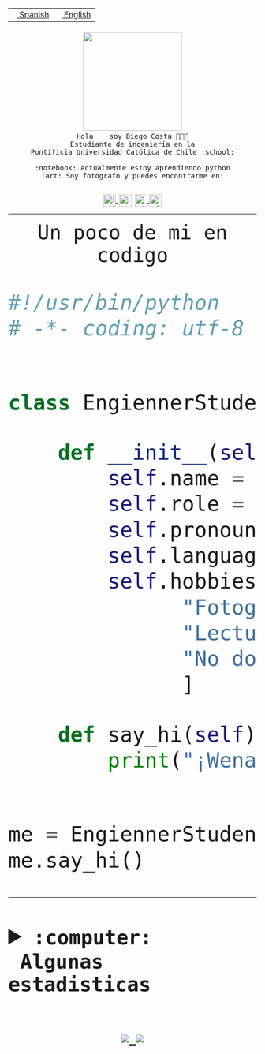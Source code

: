<table border="0"  align="right">
 <tr><td><a href="README.md"><img src="https://upload.wikimedia.org/wikipedia/commons/thumb/8/89/Bandera_de_Espa%C3%B1a.svg/1200px-Bandera_de_Espa%C3%B1a.svg.png" height="10"> Spanish</a></td>
 <td><a href="README.en.md"><img src="https://upload.wikimedia.org/wikipedia/commons/a/a4/Flag_of_the_United_States.svg" height="10"> English</a></td></tr>
</table><br><br><br>


<p align="center">
  <img src="https://github.com/diegocostares/diegocostares/blob/main/Images/aaa2.gif?raw=true" width="200px">
  <br><samp>
    Hola <img src="https://media.giphy.com/media/hvRJCLFzcasrR4ia7z/giphy.gif" width="16px"> soy Diego Costa 👨🏻‍💻<br>
    Estudiante de ingeniería en la <br>
    Pontificia Universidad Católica de Chile :school:<br>
  <br>
    :notebook: Actualmente estoy aprendiendo python <br>
    :art: Soy fotografo y puedes encontrarme en: <br>
  <br></samp>
  
</p>

<p align="center">
   <a href="https://instagram.com/diegocosta_no" target="blank">
    <img 
    align="center" src="https://cdn.jsdelivr.net/npm/simple-icons@3.0.1/icons/instagram.svg" alt="instagram" height="25px" width="25px" />
  </a>
  <a style="border: 3px solid; color: white;"href="https://t.me/diegocosta_no" target="blank">
  <img
  align="center" alt="Telegram" width="25px" src="https://icons-for-free.com/iconfiles/png/512/Telegram-1324888767380505522.png" />
</a>
<a href="https://api.whatsapp.com/send?phone=56971897835&text=Hola!" target="blank">
  <img
  align="center" alt="wtsp" width="25px" src="https://img.icons8.com/pastel-glyph/2x/whatsapp--v2.png" />
</a>
<a href="https://www.linkedin.com/in/diego-costa-786249213/" target="blank">
  <img
  align="center" alt="wtsp" width="25px" src="https://img.icons8.com/metro/452/linkedin.png" />
</a>

  </a>
</p>

---


<p align="center"><font size="25"><samp>Un poco de mi en codigo</samp></front></p>


```python
#!/usr/bin/python
# -*- coding: utf-8 -*-


class EngiennerStudent:

    def __init__(self):
        self.name = "Diego Costa"
        self.role = "Estudiante"
        self.pronouns = "he/him"
        self.language_spoken = ["es_CL", "en_US"]
        self.hobbies = [
              "Fotografia",
              "Lectura",
              "No dormir",
              ]

    def say_hi(self):
        print("¡Wena mundo!")


me = EngiennerStudent()
me.say_hi()
```
---
<details>
  <summary><b><samp>:computer: &nbsp;Algunas estadisticas</samp></b></summary>
  <br/></p>

<!--START_SECTION:waka-->
![Code Time](http://img.shields.io/badge/Code%20Time-574%20hrs%2058%20mins-blue)

**Soy nocturno 🦉** 

```text
🌞 Mañana     7 commits      ░░░░░░░░░░░░░░░░░░░░░░░░░   1.7% 
🌆 Día        125 commits    ███████░░░░░░░░░░░░░░░░░░   30.34% 
🌃 Tarde      145 commits    ████████░░░░░░░░░░░░░░░░░   35.19% 
🌙 Noche      135 commits    ████████░░░░░░░░░░░░░░░░░   32.77%

```
📅 **Soy más productivo los Miércoles** 

```text
Lunes        36 commits     ██░░░░░░░░░░░░░░░░░░░░░░░   8.74% 
Martes       39 commits     ██░░░░░░░░░░░░░░░░░░░░░░░   9.47% 
Miércoles    134 commits    ████████░░░░░░░░░░░░░░░░░   32.52% 
Jueves       58 commits     ███░░░░░░░░░░░░░░░░░░░░░░   14.08% 
Viernes      19 commits     █░░░░░░░░░░░░░░░░░░░░░░░░   4.61% 
Sábado       55 commits     ███░░░░░░░░░░░░░░░░░░░░░░   13.35% 
Domingo      71 commits     ████░░░░░░░░░░░░░░░░░░░░░   17.23%

```


📊 **Esta semana me dediqué a** 

```text
🐱‍💻 Proyectos: 
SHAREGO-G54              10 hrs 27 mins      ███████████████░░░░░░░░░░   62.16% 
BDD47y74                 5 hrs 45 mins       ████████░░░░░░░░░░░░░░░░░   34.21% 
AF4                      19 mins             ░░░░░░░░░░░░░░░░░░░░░░░░░   1.89% 
BDD                      9 mins              ░░░░░░░░░░░░░░░░░░░░░░░░░   0.96% 
T3                       4 mins              ░░░░░░░░░░░░░░░░░░░░░░░░░   0.46%

```


 Last Updated on 17/06/2022 22:23:11 UTC
<!--END_SECTION:waka-->
  
  

 <p align="center"> <img src="https://github-readme-stats.vercel.app/api?username=diegocostares&show_icons=true&theme=ayu-mirage" alt="abhisheknaiidu" /></p>
 
</details>

<p align=center>
  <a href="https://github.com/diegocostares">
    <img src="https://badges.pufler.dev/visits/diegocostares/diegocostares?style=flat-square&color=black&logo=github">
  </a>
  <a href="https://github.com/diegocostares?tab=repositories">
    <img src="https://badges.pufler.dev/repos/diegocostares?style=flat-square&color=black&logo=github">
  </a>
</p>
